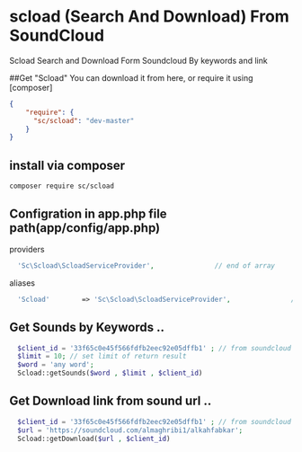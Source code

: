 # scload (Search And Download) From SoundCloud
Scload Search and Download Form Soundcloud By keywords and link

##Get "Scload"
You can download it from here, or require it using [composer]
```json
{
    "require": {
      "sc/scload": "dev-master"
    }
}
```

## install via composer
```shell
composer require sc/scload
```

## Configration in app.php file path(app/config/app.php)
providers
```php
  'Sc\Scload\ScloadServiceProvider',               // end of array
```

aliases
```php
  'Scload'		  => 'Sc\Scload\ScloadServiceProvider',               // end of array
```

## Get Sounds by Keywords ..
```php
  $client_id = '33f65c0e45f566fdfb2eec92e05dffb1' ; // from soundcloud
  $limit = 10; // set limit of return result
  $word = 'any word';
  Scload::getSounds($word , $limit , $client_id)
```

## Get Download link from sound url ..
```php
  $client_id = '33f65c0e45f566fdfb2eec92e05dffb1' ; // from soundcloud
  $url = 'https://soundcloud.com/almaghribi1/alkahfabkar';
  Scload::getDownload($url , $client_id)
```
